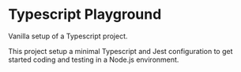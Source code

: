 # Typescript Playground
Vanilla setup of a Typescript project.

This project setup a minimal Typescript and Jest configuration to get started coding and testing in a Node.js environment.
